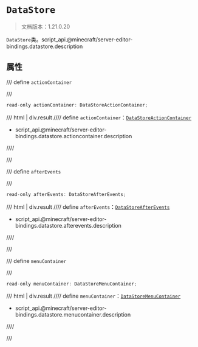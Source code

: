 # `DataStore`

> 文档版本：1.21.0.20

`DataStore`类。script_api.@minecraft/server-editor-bindings.datastore.description

## 属性

/// define
`actionContainer`


///

```js
read-only actionContainer: DataStoreActionContainer;
```

/// html | div.result
//// define
`actionContainer`：[`DataStoreActionContainer`](./datastoreactioncontainer.md)

- script_api.@minecraft/server-editor-bindings.datastore.actioncontainer.description


////

///


/// define
`afterEvents`


///

```js
read-only afterEvents: DataStoreAfterEvents;
```

/// html | div.result
//// define
`afterEvents`：[`DataStoreAfterEvents`](./datastoreafterevents.md)

- script_api.@minecraft/server-editor-bindings.datastore.afterevents.description


////

///


/// define
`menuContainer`


///

```js
read-only menuContainer: DataStoreMenuContainer;
```

/// html | div.result
//// define
`menuContainer`：[`DataStoreMenuContainer`](./datastoremenucontainer.md)

- script_api.@minecraft/server-editor-bindings.datastore.menucontainer.description


////

///

